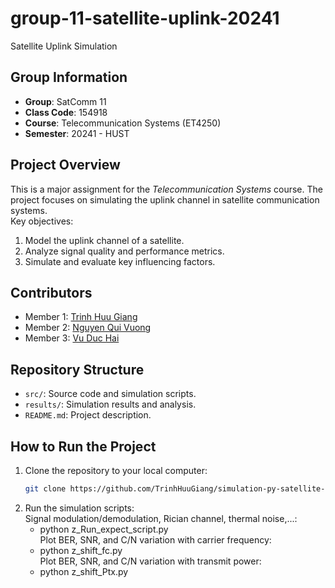 # group-11-satellite-uplink-20241
Satellite Uplink Simulation

## Group Information
- **Group**: SatComm 11  
- **Class Code**: 154918  
- **Course**: Telecommunication Systems (ET4250)
- **Semester**: 20241 - HUST  

## Project Overview
This is a major assignment for the *Telecommunication Systems* course. The project focuses on simulating the uplink channel in satellite communication systems.  
Key objectives:
1. Model the uplink channel of a satellite.  
2. Analyze signal quality and performance metrics.  
3. Simulate and evaluate key influencing factors.  

## Contributors
- Member 1: [Trinh Huu Giang](https://github.com/TrinhHuuGiang)  
- Member 2: [Nguyen Qui Vuong](https://github.com/nqv96)  
- Member 3: [Vu Duc Hai](https://github.com/vuhai3903)  

## Repository Structure
- `src/`: Source code and simulation scripts.  
- `results/`: Simulation results and analysis.  
- `README.md`: Project description.  

## How to Run the Project
1. Clone the repository to your local computer:  
   ```bash
   git clone https://github.com/TrinhHuuGiang/simulation-py-satellite-uplink.git

2. Run the simulation scripts:  
   Signal modulation/demodulation, Rician channel, thermal noise,...:  
   - python z_Run_expect_script.py  
   Plot BER, SNR, and C/N variation with carrier frequency:  
   - python z_shift_fc.py  
   Plot BER, SNR, and C/N variation with transmit power:  
   - python z_shift_Ptx.py
